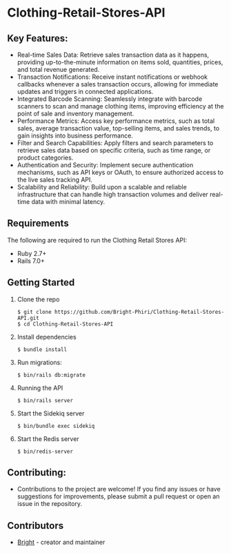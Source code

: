 Clothing-Retail-Stores-API
===========================

## Key Features:
- Real-time Sales Data: Retrieve sales transaction data as it happens, providing up-to-the-minute information on items sold, quantities, prices, and total revenue generated.
- Transaction Notifications: Receive instant notifications or webhook callbacks whenever a sales transaction occurs, allowing for immediate updates and triggers in connected applications.
- Integrated Barcode Scanning: Seamlessly integrate with barcode scanners to scan and manage clothing items, improving efficiency at the point of sale and inventory management.
- Performance Metrics: Access key performance metrics, such as total sales, average transaction value, top-selling items, and sales trends, to gain insights into business performance.
- Filter and Search Capabilities: Apply filters and search parameters to retrieve sales data based on specific criteria, such as time range, or product categories.
- Authentication and Security: Implement secure authentication mechanisms, such as API keys or OAuth, to ensure authorized access to the live sales tracking API.
- Scalability and Reliability: Build upon a scalable and reliable infrastructure that can handle high transaction volumes and deliver real-time data with minimal latency.


## Requirements
The following are required to run the Clothing Retail Stores API: 

- Ruby 2.7+
- Rails 7.0+

## Getting Started

1. Clone the repo

   ```
   $ git clone https://github.com/Bright-Phiri/Clothing-Retail-Stores-API.git
   $ cd Clothing-Retail-Stores-API
   ```

2. Install dependencies

   ```
   $ bundle install
   ```
3. Run migrations:

   ```
   $ bin/rails db:migrate
   ```
   
4. Running the API

   ```
   $ bin/rails server
   ```
5. Start the Sidekiq server

   ```
   $ bin/bundle exec sidekiq
   ```
6. Start the Redis server

   ```
   $ bin/redis-server
   ```
 
## Contributing:
- Contributions to the project are welcome! If you find any issues or have suggestions for improvements, please submit a pull request or open an issue in the repository. 

 ## Contributors 
 - [Bright](https://www.github.com/Bright-Phiri) - creator and maintainer



